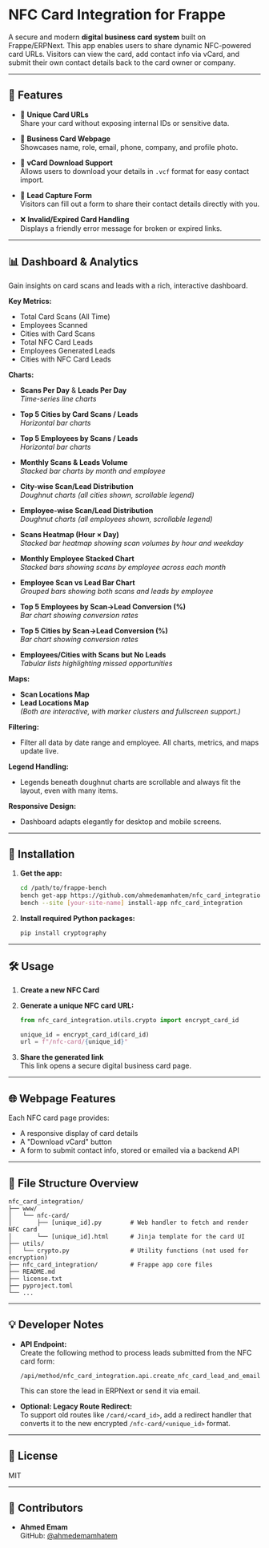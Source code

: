# NFC Card Integration for Frappe

A secure and modern **digital business card system** built on Frappe/ERPNext. This app enables users to share dynamic NFC-powered card URLs. Visitors can view the card, add contact info via vCard, and submit their own contact details back to the card owner or company.

---

## 🚀 Features

- 🔗 **Unique Card URLs**  
  Share your card without exposing internal IDs or sensitive data.

- 👤 **Business Card Webpage**  
  Showcases name, role, email, phone, company, and profile photo.

- 📇 **vCard Download Support**  
  Allows users to download your details in `.vcf` format for easy contact import.

- 📨 **Lead Capture Form**  
  Visitors can fill out a form to share their contact details directly with you.

- ❌ **Invalid/Expired Card Handling**  
  Displays a friendly error message for broken or expired links.

---

## 📊 Dashboard & Analytics

Gain insights on card scans and leads with a rich, interactive dashboard.

**Key Metrics:**

- Total Card Scans (All Time)  
- Employees Scanned  
- Cities with Card Scans  
- Total NFC Card Leads  
- Employees Generated Leads  
- Cities with NFC Card Leads

**Charts:**

- **Scans Per Day** & **Leads Per Day**  
  _Time-series line charts_

- **Top 5 Cities by Card Scans / Leads**  
  _Horizontal bar charts_

- **Top 5 Employees by Scans / Leads**  
  _Horizontal bar charts_

- **Monthly Scans & Leads Volume**  
  _Stacked bar charts by month and employee_

- **City-wise Scan/Lead Distribution**  
  _Doughnut charts (all cities shown, scrollable legend)_

- **Employee-wise Scan/Lead Distribution**  
  _Doughnut charts (all employees shown, scrollable legend)_

- **Scans Heatmap (Hour × Day)**  
  _Stacked bar heatmap showing scan volumes by hour and weekday_

- **Monthly Employee Stacked Chart**  
  _Stacked bars showing scans by employee across each month_

- **Employee Scan vs Lead Bar Chart**  
  _Grouped bars showing both scans and leads by employee_

- **Top 5 Employees by Scan→Lead Conversion (%)**  
  _Bar chart showing conversion rates_

- **Top 5 Cities by Scan→Lead Conversion (%)**  
  _Bar chart showing conversion rates_

- **Employees/Cities with Scans but No Leads**  
  _Tabular lists highlighting missed opportunities_

**Maps:**

- **Scan Locations Map**  
- **Lead Locations Map**  
  _(Both are interactive, with marker clusters and fullscreen support.)_

**Filtering:**

- Filter all data by date range and employee. All charts, metrics, and maps update live.

**Legend Handling:**

- Legends beneath doughnut charts are scrollable and always fit the layout, even with many items.

**Responsive Design:**

- Dashboard adapts elegantly for desktop and mobile screens.

---

## 🧩 Installation

1. **Get the app:**

   ```bash
   cd /path/to/frappe-bench
   bench get-app https://github.com/ahmedemamhatem/nfc_card_integration.git 
   bench --site [your-site-name] install-app nfc_card_integration
   ```

2. **Install required Python packages:**

   ```bash
   pip install cryptography
   ```

---

## 🛠️ Usage

1. **Create a new NFC Card**

2. **Generate a unique NFC card URL:**

   ```python
   from nfc_card_integration.utils.crypto import encrypt_card_id

   unique_id = encrypt_card_id(card_id)
   url = f"/nfc-card/{unique_id}"
   ```

3. **Share the generated link**  
   This link opens a secure digital business card page.

---

## 🌐 Webpage Features

Each NFC card page provides:

- A responsive display of card details  
- A "Download vCard" button  
- A form to submit contact info, stored or emailed via a backend API

---

## 📁 File Structure Overview

```
nfc_card_integration/
├── www/
│   └── nfc-card/
│       ├── [unique_id].py        # Web handler to fetch and render NFC card
│       └── [unique_id].html      # Jinja template for the card UI
├── utils/
│   └── crypto.py                 # Utility functions (not used for encryption)
├── nfc_card_integration/         # Frappe app core files
├── README.md
├── license.txt
├── pyproject.toml
└── ...
```

---

## 💡 Developer Notes

- **API Endpoint:**  
  Create the following method to process leads submitted from the NFC card form:

  ```
  /api/method/nfc_card_integration.api.create_nfc_card_lead_and_email
  ```

  This can store the lead in ERPNext or send it via email.

- **Optional: Legacy Route Redirect:**  
  To support old routes like `/card/<card_id>`, add a redirect handler that converts it to the new encrypted `/nfc-card/<unique_id>` format.

---

## 📝 License

MIT

---

## 🤝 Contributors

- **Ahmed Emam**  
  GitHub: [@ahmedemamhatem](https://github.com/ahmedemamhatem)
